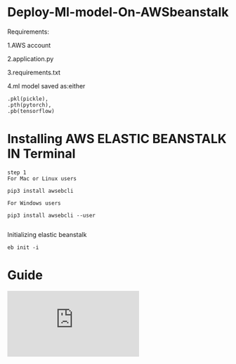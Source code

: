 # Deploy-Ml-model-On-AWSbeanstalk

Requirements:

1.AWS account

2.application.py

3.requirements.txt

4.ml model saved as:either 
```
.pkl(pickle),
.pth(pytorch),
.pb(tensorflow) 
```
# Installing AWS ELASTIC BEANSTALK IN Terminal
 ```
 step 1 
 For Mac or Linux users
 
 pip3 install awsebcli  
 
 For Windows users
 
 pip3 install awsebcli --user
 
 
```
Initializing elastic beanstalk
```
eb init -i
```
# Guide

![ElasticBeanStalk](https://docs.aws.amazon.com/elasticbeanstalk/latest/dg/RelatedResources.html)
